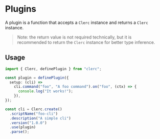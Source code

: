 # Plugins

A plugin is a function that accepts a `Clerc` instance and returns a `Clerc` instance.

> Note: the return value is not required technically, but it is recommended to return the `Clerc` instance for better type inference.

## Usage

```ts
import { Clerc, definePlugin } from "clerc";

const plugin = definePlugin({
  setup: (cli) =>
    cli.command("foo", "A foo command").on("foo", (ctx) => {
      console.log("It works!");
    }),
});

const cli = Clerc.create()
  .scriptName("foo-cli")
  .description("A simple cli")
  .version("1.0.0")
  .use(plugin)
  .parse();
```
